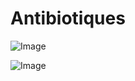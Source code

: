 # Antibiotiques

![Image](.//media/infections/Scan_0014.jpg)

![Image](.//media/infections/Scan_0014_verso.jpg)
